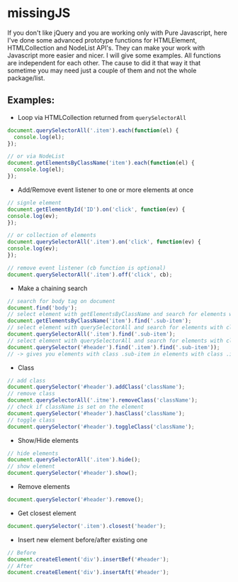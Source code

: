 # missingJS

If you don't like jQuery and you are working only with Pure Javascript, here I've done some advanced prototype functions for HTMLElement, HTMLCollection and NodeList API's. They can make your work with Javascript more easier and nicer. I will give some examples. All functions are independent for each other. The cause to did it that way it that sometime you may need just a couple of them and not the whole package/list.

## Examples:

  - Loop via HTMLCollection returned from `querySelectorAll`

``` javascript
document.querySelectorAll('.item').each(function(el) {
  console.log(el); 
});

// or via NodeList
document.getElementsByClassName('item').each(function(el) {
  console.log(el); 
});
```

  - Add/Remove event listener to one or more elements at once
  
  ``` javascript
// signle element
document.getElementById('ID').on('click', function(ev) {
  console.log(ev); 
});

// or collection of elements
document.querySelectorAll('.item').on('click', function(ev) {
  console.log(ev); 
});

// remove event listener (cb function is optional)
document.querySelectorAll('.item').off('click', cb);
```

 - Make a chaining search
 
``` javascript
// search for body tag on document
document.find('body');
// select element with getElementsByClassName and search for elements with class .sub-item within
document.getElementsByClassName('item').find('.sub-item');
// select element with querySelectorAll and search for elements with class .sub-item within
document.querySelectorAll('.item').find('.sub-item');
// select element with querySelectorAll and search for elements with class .item within and then for .sub-item
document.querySelector('#header').find('.item').find('.sub-item'));
// -> gives you elements with class .sub-item in elements with class .item
```


   - Class
``` javascript
// add class
document.querySelector('#header').addClass('className');
// remove class
document.querySelectorAll('.itme').removeClass('className');
// check if className is set on the element
document.querySelector('#header').hasClass('className');
// toggle class
document.querySelector('#header').toggleClass('className');
``` 

   - Show/Hide elements
``` javascript
// hide elements
document.querySelectorAll('.item').hide();
// show element
document.querySelector('#header').show();
``` 


   - Remove elements
``` javascript
document.querySelector('#header').remove();
``` 

   - Get closest element
``` javascript
document.querySelector('.item').closest('header');
``` 

   - Insert new element before/after existing one
``` javascript
// Before
document.createElement('div').insertBef('#header');
// After
document.createElement('div').insertAft('#header');
``` 
